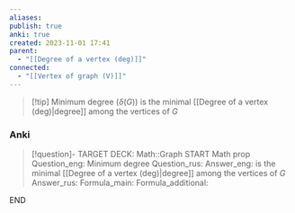 ```yaml
---
aliases: 
publish: true
anki: true
created: 2023-11-01 17:41
parent:
  - "[[Degree of a vertex (deg)]]"
connected:
  - "[[Vertex of graph (V)]]"
---
```

> [!tip] Minimum degree ($δ(G)$)
is the minimal [[Degree of a vertex (deg)|degree]] among the vertices of $G$

### Anki
> [!question]-
TARGET DECK: Math::Graph
START
Math prop
Question_eng: Minimum degree
Question_rus: 
Answer_eng: is the minimal [[Degree of a vertex (deg)|degree]] among the vertices of $G$
Answer_rus: 
Formula_main: 
Formula_additional:
<!--ID: 1699164425904-->
END












